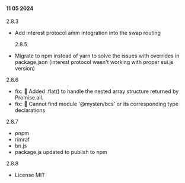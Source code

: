 #### 11 05 2024

2.8.3

- Add interest protocol amm integration into the swap routing

  2.8.5

- Migrate to npm instead of yarn to solve the issues with overrides in package.json (interest protocol wasn't working with proper sui.js version)

2.8.6

- fix: 🚨 Added .flat() to handle the nested array structure returned by Promise.all.
- fix: 🚨 Cannot find module '@mysten/bcs' or its corresponding type declarations

2.8.7

- pnpm
- rimraf
- bn.js
- package.js updated to publish to npm

2.8.8

- License MIT